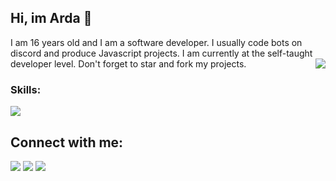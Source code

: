 <h2>Hi, im Arda 👋

</h1>
I am 16 years old and I am a software developer. I usually code bots on discord and produce Javascript projects. I am currently at the self-taught developer level. Don't forget to star and fork my projects.
<img align="right" src="https://lanyard-profile-readme.vercel.app/api/920366542531743797"></a>

### Skills:
<img src="https://skillicons.dev/icons?i=js,ts,html,css,php,nodejs,express,mongodb,firebase&theme=dark" />
</div>

<br>

## Connect with me:
<div>
   <a href="https://instagram.com/"><img src="https://skillicons.dev/icons?i=instagram&theme=dark" /></a>
   <a href="https://twitter.com/"><img src="https://skillicons.dev/icons?i=twitter&theme=dark" /></a>
   <a href="https://discord.com/users/920366542531743797"><img src="https://skillicons.dev/icons?i=discord&theme=dark" /></a>
   <a href="https://youtube.com/:<img src"https://skillicons.dev/icons?i=youtube&theme=dark" /> </a>
</div>

